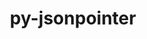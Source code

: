 ---
title: "py-jsonpointer"
layout: cache
categories: [package, develop]
meta: {"compilers": ["none"], "num_specs": 84, "num_specs_by_stack": {"data-vis-sdk": 14, "e4s": 26, "e4s-neoverse-v2": 28, "e4s-oneapi": 16, "root": 84}, "oss": ["ubuntu20.04", "ubuntu22.04"], "platforms": ["linux"], "stacks": ["data-vis-sdk", "e4s", "e4s-neoverse-v2", "e4s-oneapi", "root"], "targets": ["neoverse_v2", "x86_64_v3"], "versions": ["1.9", "2.0"]}
spec_details: [{"compiler": "none", "hash": "2loekk6lbmv3w5z3ccvjuxq5dii46blj", "os": "ubuntu22.04", "platform": "linux", "size": "-", "stacks": ["e4s-neoverse-v2", "root"], "target": "neoverse_v2", "variants": ["build_system=python_pip"], "versions": ["1.9"]}, {"compiler": "none", "hash": "2qoltwcoais5e66awhzdmfhnkpwu36sg", "os": "ubuntu22.04", "platform": "linux", "size": "-", "stacks": ["e4s-neoverse-v2", "root"], "target": "neoverse_v2", "variants": ["build_system=python_pip"], "versions": ["2.0"]}, {"compiler": "none", "hash": "2winn3cwt3ccotkau6ckvsaagp4c5mvb", "os": "ubuntu22.04", "platform": "linux", "size": "-", "stacks": ["e4s-neoverse-v2", "root"], "target": "neoverse_v2", "variants": ["build_system=python_pip"], "versions": ["2.0"]}, {"compiler": "none", "hash": "3qbpzohiv3vibuohdfeqgz6t3boskrdi", "os": "ubuntu22.04", "platform": "linux", "size": "-", "stacks": ["e4s", "root"], "target": "x86_64_v3", "variants": ["build_system=python_pip"], "versions": ["1.9"]}, {"compiler": "none", "hash": "3tvpyigammrnq7xcpogxvxd7byp4y6er", "os": "ubuntu22.04", "platform": "linux", "size": "-", "stacks": ["e4s-neoverse-v2", "root"], "target": "neoverse_v2", "variants": ["build_system=python_pip"], "versions": ["1.9"]}, {"compiler": "none", "hash": "3u6dgmna7uxnvrhixnntajlyurwufspg", "os": "ubuntu22.04", "platform": "linux", "size": "-", "stacks": ["e4s-neoverse-v2", "root"], "target": "neoverse_v2", "variants": ["build_system=python_pip"], "versions": ["2.0"]}, {"compiler": "none", "hash": "456j3mpsbv3d3kk47j5rxur4z3m6ugkk", "os": "ubuntu22.04", "platform": "linux", "size": "-", "stacks": ["e4s", "root"], "target": "x86_64_v3", "variants": ["build_system=python_pip"], "versions": ["2.0"]}, {"compiler": "none", "hash": "4ljdhwk4g676m6cgwfvce4iioasroprj", "os": "ubuntu22.04", "platform": "linux", "size": "-", "stacks": ["e4s", "root"], "target": "x86_64_v3", "variants": ["build_system=python_pip"], "versions": ["2.0"]}, {"compiler": "none", "hash": "4s7r23hqnkt7onle4co2cnmzwnbnsyj6", "os": "ubuntu22.04", "platform": "linux", "size": "-", "stacks": ["e4s", "root"], "target": "x86_64_v3", "variants": ["build_system=python_pip"], "versions": ["1.9"]}, {"compiler": "none", "hash": "52imd7pfqxs4bu6kaxfodimbmgenoyg4", "os": "ubuntu22.04", "platform": "linux", "size": "-", "stacks": ["e4s-neoverse-v2", "root"], "target": "neoverse_v2", "variants": ["build_system=python_pip"], "versions": ["2.0"]}, {"compiler": "none", "hash": "563kpumff5ffhyl44t57oncme4p4oi5c", "os": "ubuntu20.04", "platform": "linux", "size": "-", "stacks": ["data-vis-sdk", "root"], "target": "x86_64_v3", "variants": ["build_system=python_pip"], "versions": ["2.0"]}, {"compiler": "none", "hash": "5ifbxt5swvmtmpb2q4h4sow3ofcnjtca", "os": "ubuntu22.04", "platform": "linux", "size": "-", "stacks": ["e4s-oneapi", "root"], "target": "x86_64_v3", "variants": ["build_system=python_pip"], "versions": ["1.9"]}, {"compiler": "none", "hash": "63ms5xwwtgb7yzegpqsbbo6gbzgt3v4y", "os": "ubuntu20.04", "platform": "linux", "size": "-", "stacks": ["data-vis-sdk", "root"], "target": "x86_64_v3", "variants": ["build_system=python_pip"], "versions": ["2.0"]}, {"compiler": "none", "hash": "6wkb73hcns7446un2j2ep35li2dhwwyc", "os": "ubuntu22.04", "platform": "linux", "size": "-", "stacks": ["e4s-neoverse-v2", "root"], "target": "neoverse_v2", "variants": ["build_system=python_pip"], "versions": ["1.9"]}, {"compiler": "none", "hash": "77ogv3gojiahdbyh5q4vqel4kbnpngbx", "os": "ubuntu22.04", "platform": "linux", "size": "-", "stacks": ["e4s", "root"], "target": "x86_64_v3", "variants": ["build_system=python_pip"], "versions": ["2.0"]}, {"compiler": "none", "hash": "7urx4jnctjjj2d4ukmxnfpu4ysfztuvc", "os": "ubuntu22.04", "platform": "linux", "size": "-", "stacks": ["e4s-oneapi", "root"], "target": "x86_64_v3", "variants": ["build_system=python_pip"], "versions": ["1.9"]}, {"compiler": "none", "hash": "7vupbt6jljc3yyls377glphlyp2puau4", "os": "ubuntu22.04", "platform": "linux", "size": "-", "stacks": ["e4s-neoverse-v2", "root"], "target": "neoverse_v2", "variants": ["build_system=python_pip"], "versions": ["2.0"]}, {"compiler": "none", "hash": "7yx6ue46zcndnainmo6b3limsjwxvfyv", "os": "ubuntu22.04", "platform": "linux", "size": "-", "stacks": ["e4s-oneapi", "root"], "target": "x86_64_v3", "variants": ["build_system=python_pip"], "versions": ["1.9"]}, {"compiler": "none", "hash": "afniuoeiwi2bge6anfvma6zyce4ye2lr", "os": "ubuntu22.04", "platform": "linux", "size": "-", "stacks": ["e4s-neoverse-v2", "root"], "target": "neoverse_v2", "variants": ["build_system=python_pip"], "versions": ["1.9"]}, {"compiler": "none", "hash": "ahdoy5gum3jtu5ju3xr6glyiuzo66yoa", "os": "ubuntu20.04", "platform": "linux", "size": "-", "stacks": ["data-vis-sdk", "root"], "target": "x86_64_v3", "variants": ["build_system=python_pip"], "versions": ["2.0"]}, {"compiler": "none", "hash": "amhoq7y6qihmpafidc3nbdktsuntjeu7", "os": "ubuntu22.04", "platform": "linux", "size": "-", "stacks": ["e4s-oneapi", "root"], "target": "x86_64_v3", "variants": ["build_system=python_pip"], "versions": ["1.9"]}, {"compiler": "none", "hash": "bmspnp3quoevxh5xt5rcycfcnku3f3jf", "os": "ubuntu22.04", "platform": "linux", "size": "-", "stacks": ["e4s", "root"], "target": "x86_64_v3", "variants": ["build_system=python_pip"], "versions": ["1.9"]}, {"compiler": "none", "hash": "bvgsxoxlb6js5ite4gx5nmyvcmdjn6py", "os": "ubuntu22.04", "platform": "linux", "size": "-", "stacks": ["e4s-neoverse-v2", "root"], "target": "neoverse_v2", "variants": ["build_system=python_pip"], "versions": ["2.0"]}, {"compiler": "none", "hash": "cbosbauitdifjg55wg3gmj5wz5qwf34g", "os": "ubuntu22.04", "platform": "linux", "size": "-", "stacks": ["e4s-neoverse-v2", "root"], "target": "neoverse_v2", "variants": ["build_system=python_pip"], "versions": ["2.0"]}, {"compiler": "none", "hash": "cequkqfv5khlgrm36ssjdflmb4gdket3", "os": "ubuntu22.04", "platform": "linux", "size": "-", "stacks": ["e4s", "root"], "target": "x86_64_v3", "variants": ["build_system=python_pip"], "versions": ["1.9"]}, {"compiler": "none", "hash": "d7ur2zmazildih7dknnj5rwtvjwu7ttw", "os": "ubuntu22.04", "platform": "linux", "size": "-", "stacks": ["e4s-neoverse-v2", "root"], "target": "neoverse_v2", "variants": ["build_system=python_pip"], "versions": ["1.9"]}, {"compiler": "none", "hash": "dcwtga55ybohgm65jryparv4jfzf3s3x", "os": "ubuntu22.04", "platform": "linux", "size": "-", "stacks": ["e4s-neoverse-v2", "root"], "target": "neoverse_v2", "variants": ["build_system=python_pip"], "versions": ["1.9"]}, {"compiler": "none", "hash": "debaumq7sxqogdfqa3q2kg5l7qwac6lo", "os": "ubuntu22.04", "platform": "linux", "size": "-", "stacks": ["e4s-oneapi", "root"], "target": "x86_64_v3", "variants": ["build_system=python_pip"], "versions": ["1.9"]}, {"compiler": "none", "hash": "dmkuxwi5dl5bc6mba2725a32ozreka4x", "os": "ubuntu22.04", "platform": "linux", "size": "-", "stacks": ["e4s", "root"], "target": "x86_64_v3", "variants": ["build_system=python_pip"], "versions": ["1.9"]}, {"compiler": "none", "hash": "dtldto7h5ggr5kzzz6woit27mlmlagwq", "os": "ubuntu22.04", "platform": "linux", "size": "-", "stacks": ["e4s-neoverse-v2", "root"], "target": "neoverse_v2", "variants": ["build_system=python_pip"], "versions": ["2.0"]}, {"compiler": "none", "hash": "eej4i55hgqjz4lgzdajbj6yr2ho3znoh", "os": "ubuntu22.04", "platform": "linux", "size": "-", "stacks": ["e4s", "root"], "target": "x86_64_v3", "variants": ["build_system=python_pip"], "versions": ["2.0"]}, {"compiler": "none", "hash": "ekkdt3rdvhjknwnvvsnsvxcml5pg4hfs", "os": "ubuntu22.04", "platform": "linux", "size": "-", "stacks": ["e4s-oneapi", "root"], "target": "x86_64_v3", "variants": ["build_system=python_pip"], "versions": ["1.9"]}, {"compiler": "none", "hash": "ekzaq36kaw54lydd2urp63y7qajukinh", "os": "ubuntu22.04", "platform": "linux", "size": "-", "stacks": ["e4s-neoverse-v2", "root"], "target": "neoverse_v2", "variants": ["build_system=python_pip"], "versions": ["1.9"]}, {"compiler": "none", "hash": "es6y6uqwpau73jdgbwe5wwvyqirjlbov", "os": "ubuntu22.04", "platform": "linux", "size": "-", "stacks": ["e4s", "root"], "target": "x86_64_v3", "variants": ["build_system=python_pip"], "versions": ["2.0"]}, {"compiler": "none", "hash": "f25fjsku6ldttp435xz6er4qxx2f4pzr", "os": "ubuntu20.04", "platform": "linux", "size": "-", "stacks": ["data-vis-sdk", "root"], "target": "x86_64_v3", "variants": ["build_system=python_pip"], "versions": ["2.0"]}, {"compiler": "none", "hash": "f5c2secenaielvafg3t4nildaujsgwyo", "os": "ubuntu22.04", "platform": "linux", "size": "-", "stacks": ["e4s-neoverse-v2", "root"], "target": "neoverse_v2", "variants": ["build_system=python_pip"], "versions": ["1.9"]}, {"compiler": "none", "hash": "fafwdi4l76nsfppfbgn72fpqceeqrd6p", "os": "ubuntu20.04", "platform": "linux", "size": "-", "stacks": ["data-vis-sdk", "root"], "target": "x86_64_v3", "variants": ["build_system=python_pip"], "versions": ["2.0"]}, {"compiler": "none", "hash": "fcnm7nq2bxw2m3576x2vwpwgzjglrpzy", "os": "ubuntu22.04", "platform": "linux", "size": "-", "stacks": ["e4s-neoverse-v2", "root"], "target": "neoverse_v2", "variants": ["build_system=python_pip"], "versions": ["1.9"]}, {"compiler": "none", "hash": "fofvcih2ydqrsmkcc7erv2aezyfo536s", "os": "ubuntu20.04", "platform": "linux", "size": "-", "stacks": ["data-vis-sdk", "root"], "target": "x86_64_v3", "variants": ["build_system=python_pip"], "versions": ["2.0"]}, {"compiler": "none", "hash": "fuetqahmjjhnwefj65lvpf2ueiz52ma2", "os": "ubuntu22.04", "platform": "linux", "size": "-", "stacks": ["e4s", "root"], "target": "x86_64_v3", "variants": ["build_system=python_pip"], "versions": ["1.9"]}, {"compiler": "none", "hash": "g3juda6hwwlb4t7k57jvn5nd56cklegn", "os": "ubuntu22.04", "platform": "linux", "size": "-", "stacks": ["e4s", "root"], "target": "x86_64_v3", "variants": ["build_system=python_pip"], "versions": ["2.0"]}, {"compiler": "none", "hash": "hy6ib4ngcykgqh46uqgosjivvu2i2p7g", "os": "ubuntu22.04", "platform": "linux", "size": "-", "stacks": ["e4s", "root"], "target": "x86_64_v3", "variants": ["build_system=python_pip"], "versions": ["1.9"]}, {"compiler": "none", "hash": "iazfr3m4khymdpup2n5gxb7javuk4tvq", "os": "ubuntu22.04", "platform": "linux", "size": "-", "stacks": ["e4s", "root"], "target": "x86_64_v3", "variants": ["build_system=python_pip"], "versions": ["2.0"]}, {"compiler": "none", "hash": "ifu5445pnjy22isfznueufgtgjc2qbgn", "os": "ubuntu22.04", "platform": "linux", "size": "-", "stacks": ["e4s-oneapi", "root"], "target": "x86_64_v3", "variants": ["build_system=python_pip"], "versions": ["1.9"]}, {"compiler": "none", "hash": "iunfgnstovvlijd5dqnc663qzwp6vjb2", "os": "ubuntu22.04", "platform": "linux", "size": "-", "stacks": ["e4s-neoverse-v2", "root"], "target": "neoverse_v2", "variants": ["build_system=python_pip"], "versions": ["2.0"]}, {"compiler": "none", "hash": "j5ntyp2l25y5hc6qafs4mbcyju5brzlt", "os": "ubuntu22.04", "platform": "linux", "size": "-", "stacks": ["e4s-oneapi", "root"], "target": "x86_64_v3", "variants": ["build_system=python_pip"], "versions": ["1.9"]}, {"compiler": "none", "hash": "jaxycybv6prbfcvxp772ubpmzxpmwgbb", "os": "ubuntu22.04", "platform": "linux", "size": "-", "stacks": ["e4s", "root"], "target": "x86_64_v3", "variants": ["build_system=python_pip"], "versions": ["1.9"]}, {"compiler": "none", "hash": "kly2s3n6pu2m356lrhgfzz4bttbzfmr3", "os": "ubuntu22.04", "platform": "linux", "size": "-", "stacks": ["e4s", "root"], "target": "x86_64_v3", "variants": ["build_system=python_pip"], "versions": ["2.0"]}, {"compiler": "none", "hash": "kqkldc5yklhmydf7e3qaypfpqansrqtx", "os": "ubuntu22.04", "platform": "linux", "size": "-", "stacks": ["e4s", "root"], "target": "x86_64_v3", "variants": ["build_system=python_pip"], "versions": ["1.9"]}, {"compiler": "none", "hash": "l4sgmhgu7qnasnarwsyaeeo4vdslawe5", "os": "ubuntu20.04", "platform": "linux", "size": "-", "stacks": ["data-vis-sdk", "root"], "target": "x86_64_v3", "variants": ["build_system=python_pip"], "versions": ["2.0"]}, {"compiler": "none", "hash": "lcotrec27qbxsqsfiiwrldeqyrcgxyz5", "os": "ubuntu22.04", "platform": "linux", "size": "-", "stacks": ["e4s", "root"], "target": "x86_64_v3", "variants": ["build_system=python_pip"], "versions": ["2.0"]}, {"compiler": "none", "hash": "msmtz5geylpy65j2rkrkjjxrx7dgwjce", "os": "ubuntu22.04", "platform": "linux", "size": "-", "stacks": ["e4s-neoverse-v2", "root"], "target": "neoverse_v2", "variants": ["build_system=python_pip"], "versions": ["1.9"]}, {"compiler": "none", "hash": "myybkksa5dfdykeh62y7zjxhciv7ekd2", "os": "ubuntu22.04", "platform": "linux", "size": "-", "stacks": ["e4s", "root"], "target": "x86_64_v3", "variants": ["build_system=python_pip"], "versions": ["1.9"]}, {"compiler": "none", "hash": "n7dpitgfejlkvtnrfqiiz3ywroae22f7", "os": "ubuntu22.04", "platform": "linux", "size": "-", "stacks": ["e4s", "root"], "target": "x86_64_v3", "variants": ["build_system=python_pip"], "versions": ["2.0"]}, {"compiler": "none", "hash": "nh5nqnm2pkgybsij3asd36kmmgbc6pnr", "os": "ubuntu20.04", "platform": "linux", "size": "-", "stacks": ["data-vis-sdk", "root"], "target": "x86_64_v3", "variants": ["build_system=python_pip"], "versions": ["2.0"]}, {"compiler": "none", "hash": "nq334a535f3zl7bxca2kqoloefprdup3", "os": "ubuntu22.04", "platform": "linux", "size": "-", "stacks": ["e4s-oneapi", "root"], "target": "x86_64_v3", "variants": ["build_system=python_pip"], "versions": ["1.9"]}, {"compiler": "none", "hash": "nxoyicc5t6triwfn3qbwdwjq4tpr56tp", "os": "ubuntu22.04", "platform": "linux", "size": "-", "stacks": ["e4s-neoverse-v2", "root"], "target": "neoverse_v2", "variants": ["build_system=python_pip"], "versions": ["1.9"]}, {"compiler": "none", "hash": "o5c2nzoxvjgmczam4rrpigpb6gls57s2", "os": "ubuntu22.04", "platform": "linux", "size": "-", "stacks": ["e4s-neoverse-v2", "root"], "target": "neoverse_v2", "variants": ["build_system=python_pip"], "versions": ["2.0"]}, {"compiler": "none", "hash": "onp76rkeb4klpvqssexcum5ic54wm4yx", "os": "ubuntu22.04", "platform": "linux", "size": "-", "stacks": ["e4s-neoverse-v2", "root"], "target": "neoverse_v2", "variants": ["build_system=python_pip"], "versions": ["1.9"]}, {"compiler": "none", "hash": "pcxgsxkgt7qkmh3eywvlbdhuyqh2fpa7", "os": "ubuntu22.04", "platform": "linux", "size": "-", "stacks": ["e4s-oneapi", "root"], "target": "x86_64_v3", "variants": ["build_system=python_pip"], "versions": ["1.9"]}, {"compiler": "none", "hash": "pn77py5tzvapcpszxkfr226gp4yn7i5f", "os": "ubuntu22.04", "platform": "linux", "size": "-", "stacks": ["e4s", "root"], "target": "x86_64_v3", "variants": ["build_system=python_pip"], "versions": ["2.0"]}, {"compiler": "none", "hash": "ptjjikjngf3anbzh4yv7yjvmjhxf3yaw", "os": "ubuntu22.04", "platform": "linux", "size": "-", "stacks": ["e4s", "root"], "target": "x86_64_v3", "variants": ["build_system=python_pip"], "versions": ["2.0"]}, {"compiler": "none", "hash": "q3ivzd7fw24zcmxlkjlrd2keqwqz22js", "os": "ubuntu20.04", "platform": "linux", "size": "-", "stacks": ["data-vis-sdk", "root"], "target": "x86_64_v3", "variants": ["build_system=python_pip"], "versions": ["2.0"]}, {"compiler": "none", "hash": "qjlkxoglrtv6l3wpwawipyin2l2p676d", "os": "ubuntu22.04", "platform": "linux", "size": "-", "stacks": ["e4s-neoverse-v2", "root"], "target": "neoverse_v2", "variants": ["build_system=python_pip"], "versions": ["2.0"]}, {"compiler": "none", "hash": "r6t6s3tlyzgilyfkwxl4khotftbmeizg", "os": "ubuntu22.04", "platform": "linux", "size": "-", "stacks": ["e4s", "root"], "target": "x86_64_v3", "variants": ["build_system=python_pip"], "versions": ["2.0"]}, {"compiler": "none", "hash": "rbhmm52gfyq3vlty7rdcfqahpt26sx7b", "os": "ubuntu22.04", "platform": "linux", "size": "-", "stacks": ["e4s-oneapi", "root"], "target": "x86_64_v3", "variants": ["build_system=python_pip"], "versions": ["1.9"]}, {"compiler": "none", "hash": "rfkxky6ynmpizuniy4ybvjumwe652hup", "os": "ubuntu22.04", "platform": "linux", "size": "-", "stacks": ["e4s", "root"], "target": "x86_64_v3", "variants": ["build_system=python_pip"], "versions": ["1.9"]}, {"compiler": "none", "hash": "rzalkbcv573zy6kuppkheyc35lbrymxx", "os": "ubuntu22.04", "platform": "linux", "size": "-", "stacks": ["e4s-neoverse-v2", "root"], "target": "neoverse_v2", "variants": ["build_system=python_pip"], "versions": ["1.9"]}, {"compiler": "none", "hash": "se5ckwmnfnjhoydxvprxewxcldlpip37", "os": "ubuntu22.04", "platform": "linux", "size": "-", "stacks": ["e4s-neoverse-v2", "root"], "target": "neoverse_v2", "variants": ["build_system=python_pip"], "versions": ["2.0"]}, {"compiler": "none", "hash": "sf23wqphqd6xrcsbpqaimd4tvgdclhxh", "os": "ubuntu20.04", "platform": "linux", "size": "-", "stacks": ["data-vis-sdk", "root"], "target": "x86_64_v3", "variants": ["build_system=python_pip"], "versions": ["2.0"]}, {"compiler": "none", "hash": "u44bzy4enkzcw7f6v4jihqsnux75euhw", "os": "ubuntu22.04", "platform": "linux", "size": "-", "stacks": ["e4s-neoverse-v2", "root"], "target": "neoverse_v2", "variants": ["build_system=python_pip"], "versions": ["2.0"]}, {"compiler": "none", "hash": "u7p6igjspgx5vx7zsg2enb2yi3g7ncqm", "os": "ubuntu22.04", "platform": "linux", "size": "-", "stacks": ["e4s", "root"], "target": "x86_64_v3", "variants": ["build_system=python_pip"], "versions": ["1.9"]}, {"compiler": "none", "hash": "v6ac44aikisl37gfjuv4ny3mhiwrz6pt", "os": "ubuntu22.04", "platform": "linux", "size": "-", "stacks": ["e4s-oneapi", "root"], "target": "x86_64_v3", "variants": ["build_system=python_pip"], "versions": ["1.9"]}, {"compiler": "none", "hash": "vqb7fxsibwienabua7jzilpcilttqacv", "os": "ubuntu22.04", "platform": "linux", "size": "-", "stacks": ["e4s-oneapi", "root"], "target": "x86_64_v3", "variants": ["build_system=python_pip"], "versions": ["1.9"]}, {"compiler": "none", "hash": "vtyuj5wme52f4eexjy26cu3qjm63x7uz", "os": "ubuntu22.04", "platform": "linux", "size": "-", "stacks": ["e4s-oneapi", "root"], "target": "x86_64_v3", "variants": ["build_system=python_pip"], "versions": ["1.9"]}, {"compiler": "none", "hash": "w7jw2ar3iyvauqoorpqlqze6dx6izj5u", "os": "ubuntu20.04", "platform": "linux", "size": "-", "stacks": ["data-vis-sdk", "root"], "target": "x86_64_v3", "variants": ["build_system=python_pip"], "versions": ["2.0"]}, {"compiler": "none", "hash": "wgah3fvbipnr4isfskfkor2mme6zsbdq", "os": "ubuntu22.04", "platform": "linux", "size": "-", "stacks": ["e4s", "root"], "target": "x86_64_v3", "variants": ["build_system=python_pip"], "versions": ["1.9"]}, {"compiler": "none", "hash": "wvxgxwhdi6cywsy24byqxapnhjrwlcb6", "os": "ubuntu22.04", "platform": "linux", "size": "-", "stacks": ["e4s-oneapi", "root"], "target": "x86_64_v3", "variants": ["build_system=python_pip"], "versions": ["1.9"]}, {"compiler": "none", "hash": "x653wdxlao7ofmsalagr6gz7y6iagpkj", "os": "ubuntu22.04", "platform": "linux", "size": "-", "stacks": ["e4s-neoverse-v2", "root"], "target": "neoverse_v2", "variants": ["build_system=python_pip"], "versions": ["2.0"]}, {"compiler": "none", "hash": "xpxjscrtofnhdjee45h67wjjsugakqm2", "os": "ubuntu22.04", "platform": "linux", "size": "-", "stacks": ["e4s-oneapi", "root"], "target": "x86_64_v3", "variants": ["build_system=python_pip"], "versions": ["1.9"]}, {"compiler": "none", "hash": "ygfccwgkowrl6ngjj445lvl5qvrkhekh", "os": "ubuntu20.04", "platform": "linux", "size": "-", "stacks": ["data-vis-sdk", "root"], "target": "x86_64_v3", "variants": ["build_system=python_pip"], "versions": ["2.0"]}, {"compiler": "none", "hash": "yodptocxxtpfjjpux4lflrenre4h6ygj", "os": "ubuntu20.04", "platform": "linux", "size": "-", "stacks": ["data-vis-sdk", "root"], "target": "x86_64_v3", "variants": ["build_system=python_pip"], "versions": ["2.0"]}, {"compiler": "none", "hash": "zeuusgaghujrl5r24e2bmmqqwvvrwa64", "os": "ubuntu20.04", "platform": "linux", "size": "-", "stacks": ["data-vis-sdk", "root"], "target": "x86_64_v3", "variants": ["build_system=python_pip"], "versions": ["2.0"]}, {"compiler": "none", "hash": "zxyg426vhqpjhq4il5jsvap3jaa2eamx", "os": "ubuntu22.04", "platform": "linux", "size": "-", "stacks": ["e4s-neoverse-v2", "root"], "target": "neoverse_v2", "variants": ["build_system=python_pip"], "versions": ["1.9"]}]
---